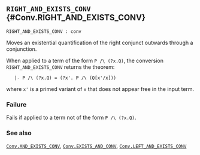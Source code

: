## `RIGHT_AND_EXISTS_CONV` {#Conv.RIGHT_AND_EXISTS_CONV}


```
RIGHT_AND_EXISTS_CONV : conv
```



Moves an existential quantification of the right conjunct outwards through a
conjunction.


When applied to a term of the form `P /\ (?x.Q)`, the conversion
`RIGHT_AND_EXISTS_CONV` returns the theorem:
    
       |- P /\ (?x.Q) = (?x'. P /\ (Q[x'/x]))
    
where `x'` is a primed variant of `x` that does not appear free in
the input term.

### Failure

Fails if applied to a term not of the form `P /\ (?x.Q)`.

### See also

[`Conv.AND_EXISTS_CONV`](#Conv.AND_EXISTS_CONV), [`Conv.EXISTS_AND_CONV`](#Conv.EXISTS_AND_CONV), [`Conv.LEFT_AND_EXISTS_CONV`](#Conv.LEFT_AND_EXISTS_CONV)

